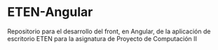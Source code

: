 # ETEN-Angular
Repositorio para el desarrollo del front, en Angular, de la aplicación de escritorio ETEN para la asignatura de Proyecto de Computación II
